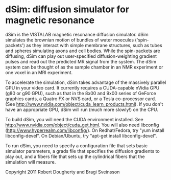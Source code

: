 # dSim: diffusion simulator for magnetic resonance

dSim is the VISTALAB magnetic resonance diffusion simulator. dSim simulates the brownian motion of bundles of water moecules ('spin-packets') as they interact with simple membrane structures, such as tubes and spheres simulating axons and cell bodies. While the spin-packets are diffusing, dSim can play out user-specified diffusion-weighting gradient pulses and read out the predicted MR signal from the system. The dSim system can be thought of as the sample chamber in an NMR experiment or one voxel in an MRI experiment.

To accelerate the simulation, dSim takes advantage of the massively parallel GPU in your video card. It currently requires a CUDA-capable nVidia GPU (g80 or g90 GPU), such as that in the 8x00 and 9x00 series of GeForce graphics cards, a Quatro FX or NVS card, or a Tesla co-processor card. (See http://www.nvidia.com/object/cuda_learn_products.html). If you don't have an appropriate GPU, dSim will run (much more slowly!) on the CPU.

To build dSim, you will need the CUDA environment installed. See http://www.nvidia.com/object/cuda_get.html. You will also need libconfig (http://www.hyperrealm.com/libconfig/). On Redhat/Fedora, try "yum install libconfig-devel". On Debian/Ubuntu, try "apt-get install libconfig-devel".

To run dSim, you need to specify a configuration file that sets basic simulator parameters, a grads file that specifies the diffusion gradients to play out, and a fibers file that sets up the cylindrical fibers that the simulation will measure.

Copyright 2011 Robert Dougherty and Bragi Sveinsson

